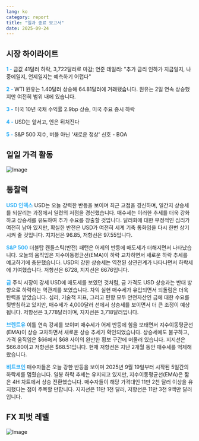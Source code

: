 ```yaml
---
lang: ko
category: report
title: "일과 종료 보고서"
date: 2025-09-24
---
```



<h2>시장 하이라이트</h2>
<strong style="color: #2caef7;">1 - </strong> 금값 41달러 하락, 3,722달러로 마감; 연준 데일리: "추가 금리 인하가 지금일지, 나중에일지, 언제일지는 예측하기 어렵다"


<strong style="color: #2caef7;">2 - </strong> WTI 원유는 1.40달러 상승해 64.81달러에 거래됐습니다. 원유는 2일 연속 상승했지만 여전히 범위 내에 있습니다.

<strong style="color: #2caef7;">3 - </strong> 미국 10년 국채 수익률 2.9bp 상승, 미국 주요 증시 하락

<strong style="color: #2caef7;">4 - </strong> USD는 앞서고, 엔은 뒤처진다

<strong style="color: #2caef7;">5 - </strong> S&P 500 지수, 버블 아닌 '새로운 정상' 신호 - BOA



<h2>일일 가격 활동</h2>
<img src="https://markleighedu.github.io/img/Sep-2025/24-Sep-2025/price.jpg" alt="Image"/>

<h2>통찰력</h2>
<strong style="color: #2caef7;">USD 인덱스</strong> USD는 오늘 강력한 반등을 보이며 최근 고점을 경신하며, 일간지 상승세를 되살리는 과정에서 일련의 저점을 경신했습니다. 매수세는 이러한 추세를 더욱 강화하고 상승세를 유도하여 추가 수요를 창출할 것입니다. 달러화에 대한 부정적인 심리가 여전히 남아 있지만, 확실한 반전은 USD가 여전히 세계 기축 통화임을 다시 한번 상기시켜 줄 것입니다. 지지선은 96.85, 저항선은 97.55입니다.

<strong style="color: #2caef7;">S&P 500</strong> 더블탑 캔들스틱(반전) 패턴은 어제의 반등에 매도세가 더해지면서 나타났습니다. 오늘의 움직임은 지수이동평균선(EMA)이 하락 교차하면서 새로운 하락 추세를 예고하기에 충분했습니다. USD의 강한 상승세는 역전된 상관관계가 나타나면서 하락세에 기여했습니다. 저항선은 6728, 지지선은 6676입니다.

<strong style="color: #2caef7;">금</strong> 주식 시장이 강세 USD에 매도세를 보였던 것처럼, 금 가격도 USD 상승과는 반대 방향으로 하락하는 역관계를 보였습니다. 차익 실현 매수세가 유입되면서 되돌림은 더욱 탄력을 받았습니다. 심리, 기술적 지표, 그리고 편향 모두 안전자산인 금에 대한 수요를 뒷받침하고 있지만, 매수세가 4,000달러 선에서 상승세를 보이면서 더 큰 조정이 예상됩니다. 저항선은 3,778달러이며, 지지선은 3,718달러입니다.

<strong style="color: #2caef7;">브렌트유</strong> 이틀 연속 강세를 보이며 매수세가 어제 반등에 힘을 보태면서 지수이동평균선(EMA)이 상승 교차하면서 새로운 상승 추세가 확인되었습니다. 상승세에도 불구하고, 가격 움직임은 $66에서 $68 사이의 완만한 횡보 구간에 머물러 있습니다. 지지선은 $66.80이고 저항선은 $68.51입니다. 현재 저항선은 지난 2개월 동안 매수세를 억제해 왔습니다.

<strong style="color: #2caef7;">비트코인</strong> 매수자들은 오늘 강한 반등을 보이며 2025년 9월 19일부터 시작된 5일간의 하락세를 멈췄습니다. 일봉 하락 추세는 유지되고 있지만, 지수이동평균선(EMA)은 짧은 4H 차트에서 상승 전환했습니다. 매수자들이 해당 가격대인 11만 2천 달러 이상을 유지했다는 점이 주목할 만합니다. 지지선은 11만 1천 달러, 저항선은 11만 3천 9백만 달러입니다.



<h2>FX 피벗 레벨</h2>
<img src="https://markleighedu.github.io/img/Sep-2025/24-Sep-2025/pivot.jpg" alt="Image"/>
